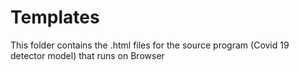 # Templates

This folder contains the .html files for the source program (Covid 19 detector model) that runs on Browser
